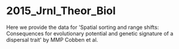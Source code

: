 # 2015_Jrnl_Theor_Biol
Here we provide the data for 'Spatial sorting and range shifts: Consequences for evolutionary potential and genetic signature of a dispersal trait' by MMP Cobben et al.
